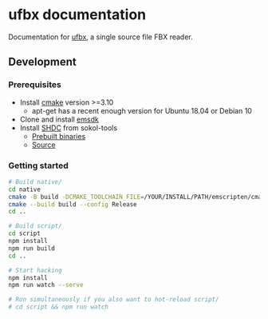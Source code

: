 # ufbx documentation

Documentation for [ufbx](https://github.com/bqqbarbhg/ufbx), a single source file FBX reader.

## Development

### Prerequisites

  - Install [cmake](https://cmake.org/) version >=3.10
    - apt-get has a recent enough version for Ubuntu 18.04 or Debian 10
  - Clone and install [emsdk](https://github.com/emscripten-core/emsdk)
  - Install [SHDC](https://github.com/floooh/sokol-tools/blob/master/docs/sokol-shdc.md) from sokol-tools
    - [Prebuilt binaries](https://github.com/floooh/sokol-tools-bin)
    - [Source](https://github.com/floooh/sokol-tools)

### Getting started

```bash
# Build native/
cd native
cmake -B build -DCMAKE_TOOLCHAIN_FILE=/YOUR/INSTALL/PATH/emscripten/cmake/Modules/Platform/Emscripten.cmake
cmake --build build --config Release
cd ..

# Build script/
cd script
npm install
npm run build
cd ..

# Start hacking
npm install
npm run watch --serve

# Run simultaneously if you also want to hot-reload script/
# cd script && npm run watch
```
